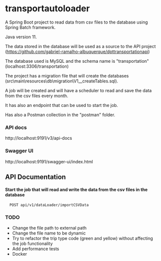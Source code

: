 # transportautoloader

A Spring Boot project to read data from csv files to the database using Spring Batch framework.

Java version 11.

The data stored in the database will be used as a source to the API project (https://github.com/gabriel-ramalho-albuquerque/dpttransportationapi)

The database used is MySQL and the schema name is "transportation" (localhost:3306/transportation)

The project has a migration file that will create the databases (src\main\resources\db\migration\V1__createTables.sql).

A job will be created and will have a scheduler to read and save the data from the csv files every month.

It has also an endpoint that can be used to start the job.

Has also a Postman collection in the "postman" folder.

### API docs

http://localhost:9191/v3/api-docs

### Swagger UI

http://localhost:9191/swagger-ui/index.html

## API Documentation

#### Start the job that will read and write the data from the csv files in the database

```http
  POST api/v1/dataLoader/importCSVData
```

### TODO

- Change the file path to external path
- Change the file name to be dynamic
- Try to refactor the trip type code (green and yellow) without affecting the job functionality
- Add performance tests
- Docker
